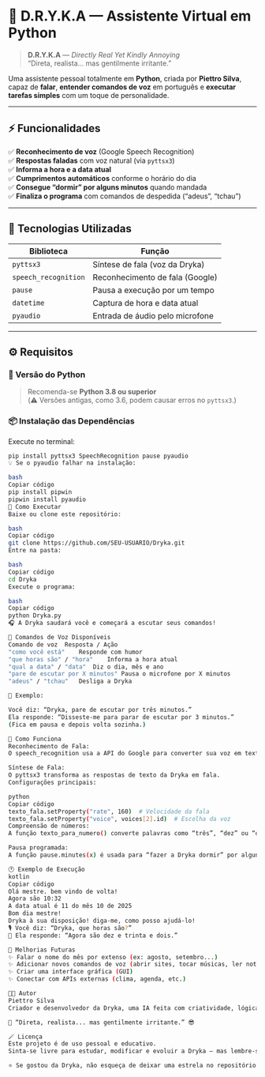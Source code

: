 # 🤖 D.R.Y.K.A — Assistente Virtual em Python

> **D.R.Y.K.A** — *Directly Real Yet Kindly Annoying*  
> “Direta, realista… mas gentilmente irritante.”

Uma assistente pessoal totalmente em **Python**, criada por **Piettro Silva**, capaz de **falar**, **entender comandos de voz** em português e **executar tarefas simples** com um toque de personalidade.

---

## ⚡ Funcionalidades

✅ **Reconhecimento de voz** (Google Speech Recognition)  
✅ **Respostas faladas** com voz natural (via `pyttsx3`)  
✅ **Informa a hora e a data atual**  
✅ **Cumprimentos automáticos** conforme o horário do dia  
✅ **Consegue “dormir” por alguns minutos** quando mandada  
✅ **Finaliza o programa** com comandos de despedida (“adeus”, “tchau”)  

---

## 🧩 Tecnologias Utilizadas

| Biblioteca | Função |
|-------------|--------|
| `pyttsx3` | Síntese de fala (voz da Dryka) |
| `speech_recognition` | Reconhecimento de fala (Google) |
| `pause` | Pausa a execução por um tempo |
| `datetime` | Captura de hora e data atual |
| `pyaudio` | Entrada de áudio pelo microfone |

---

## ⚙️ Requisitos

### 🐍 Versão do Python
> Recomenda-se **Python 3.8 ou superior**  
(⚠️ Versões antigas, como 3.6, podem causar erros no `pyttsx3`.)

### 📦 Instalação das Dependências

Execute no terminal:

```bash
pip install pyttsx3 SpeechRecognition pause pyaudio
💡 Se o pyaudio falhar na instalação:

bash
Copiar código
pip install pipwin
pipwin install pyaudio
🚀 Como Executar
Baixe ou clone este repositório:

bash
Copiar código
git clone https://github.com/SEU-USUARIO/Dryka.git
Entre na pasta:

bash
Copiar código
cd Dryka
Execute o programa:

bash
Copiar código
python Dryka.py
🎧 A Dryka saudará você e começará a escutar seus comandos!

💬 Comandos de Voz Disponíveis
Comando de voz	Resposta / Ação
"como você está"	Responde com humor
"que horas são" / "hora"	Informa a hora atual
"qual a data" / "data"	Diz o dia, mês e ano
"pare de escutar por X minutos"	Pausa o microfone por X minutos
"adeus" / "tchau"	Desliga a Dryka

🧠 Exemplo:

Você diz: “Dryka, pare de escutar por três minutos.”
Ela responde: “Disseste-me para parar de escutar por 3 minutos.”
(Fica em pausa e depois volta sozinha.)

🧠 Como Funciona
Reconhecimento de Fala:
O speech_recognition usa a API do Google para converter sua voz em texto.

Síntese de Fala:
O pyttsx3 transforma as respostas de texto da Dryka em fala.
Configurações principais:

python
Copiar código
texto_fala.setProperty("rate", 160)  # Velocidade da fala
texto_fala.setProperty("voice", voices[2].id)  # Escolha da voz
Compreensão de números:
A função texto_para_numero() converte palavras como “três”, “dez” ou “quarenta” em inteiros.

Pausa programada:
A função pause.minutes(x) é usada para “fazer a Dryka dormir” por alguns minutos.

🕐 Exemplo de Execução
kotlin
Copiar código
Olá mestre. bem vindo de volta!
Agora são 10:32
A data atual é 11 do mês 10 de 2025
Bom dia mestre!
Dryka à sua disposição! diga-me, como posso ajudá-lo!
🎙️ Você diz: “Dryka, que horas são?”
🧠 Ela responde: “Agora são dez e trinta e dois.”

🧩 Melhorias Futuras
✨ Falar o nome do mês por extenso (ex: agosto, setembro...)
✨ Adicionar novos comandos de voz (abrir sites, tocar músicas, ler notícias)
✨ Criar uma interface gráfica (GUI)
✨ Conectar com APIs externas (clima, agenda, etc.)

👨‍💻 Autor
Piettro Silva
Criador e desenvolvedor da Dryka, uma IA feita com criatividade, lógica e um toque de personalidade.

💬 “Direta, realista... mas gentilmente irritante.” 😎

🪄 Licença
Este projeto é de uso pessoal e educativo.
Sinta-se livre para estudar, modificar e evoluir a Dryka — mas lembre-se de dar os créditos 😉

⭐ Se gostou da Dryka, não esqueça de deixar uma estrela no repositório! 
